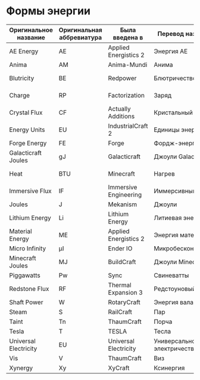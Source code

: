 # Формы энергии

| Оригинальное название | Оригинальная аббревиатура | Была введена в | Перевод названия | Перевод аббревиатуры | Значение аббревиатуры |
| --- | --- | --- | --- | --- | --- |
| AE Energy             | AE    | Applied Energistics 2 | Энергия AE                  | АЭ     | `А`плайд-`э`нерджистикс               |
| Anima                 | AM    | Anima-Mundi           | Анима                       | АМ     | `А`ни`м`а                             |
| Blutricity            | BE    | Redpower              | Блютричество                | БД     | `Б`лютрический `д`вигатель            |
| Charge                | RP    | Factorization         | Заряд                       | КЭ, ФЗ | `К`расная `э`нергия, `Ф`актора`з`ейшн |
| Crystal Flux          | CF    | Actually Additions    | Кристальный ток             | КТ     | `К`ристальный `т`ок                   |
| Energy Units          | EU    | IndustrialCraft 2     | Единицы энергии             | ЕЭ     | `Е`диницы `э`нергии                   |
| Forge Energy          | FE    | Forge                 | Фордж-энергия               | ФЭ     | `Ф`ордж-`э`нергия                     |
| Galacticraft Joules   | gJ    | Galacticraft          | Джоули Galacticraft         | ДжГ    | `Д`жоули `Г`алактикрафта              |
| Heat                  | BTU   | Minecraft             | Нагрев                      | БТЕ    | `Б`ританская `т`епловая `е`диница     |
| Immersive Flux        | IF    | Immersive Engineering | Иммерсивный ток             | ИТ     | `И`ммерсивный `т`ок                   |
| Joules                | J     | Mekanism              | Джоули                      | Дж     | `Д`жоули                              |
| Lithium Energy        | Li    | Lithium Energy        | Литиевая энергия            | ЛЭ     | `Л`итиевая `э`нергия                  |
| Material Energy       | ME    | Applied Energistics 2 | Энергия материи             | ЭМ     | `Э`нергия `м`атерии                   |
| Micro Infinity        | µI    | Ender IO              | Микробесконечность          | мкБ    | `М`и`к`ро`б`есконечность              |
| Minecraft Joules      | MJ    | BuildCraft            | Джоули Minecraft            | ДМ     | `Д`жоули `М`айнкрафта                 |
| Piggawatts            | Pw    | Sync                  | Свиневатты                  | СВт    | `С`вине`в`атты                        |
| Redstone Flux         | RF    | Thermal Expansion 3   | Редстоуновый ток            | РТ     | `Р`едстоуновый `т`ок                  |
| Shaft Power           | W     | RotaryCraft           | Энергия вала                | ЭВ     | `Э`нергия `в`ала                      |
| Steam                 | S     | RailCraft             | Пар                         | П      | `П`ар                                 |
| Taint                 | Tn    | ThaumCraft            | Порча                       | По     | `П`орча                               |
| Tesla                 | T     | TESLA                 | Тесла                       | Т      | `Т`есла                               |
| Universal Electricity | EU    | Universal Electricity | Универсальное электричество | УЭ     | `У`ниверсальное `э`лектричество       |
| Vis                   | V     | ThaumCraft            | Виз                         | В      | `В`из                                 |
| Xynergy               | Xy    | XyCraft               | Ксинергия                   | Кси    | `Кси`нергия                           |